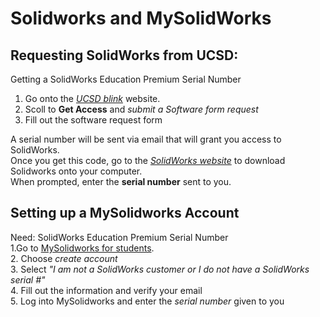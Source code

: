 # Solidworks and MySolidWorks
## Requesting SolidWorks from UCSD: 
Getting a SolidWorks Education Premium Serial Number
1. Go onto the *[UCSD blink](https://blink.ucsd.edu/technology/computers/software-acms/available-software/solidworks.html)* website.
2. Scoll to **Get Access** and *submit a Software form request*
3. Fill out the software request form 

A serial number will be sent via email that will grant you access to SolidWorks.  
Once you get this code, go to the *[SolidWorks website](www.solidworks.com/sek)* to download Solidworks onto your computer.  
When prompted, enter the **serial number** sent to you.

## Setting up a MySolidworks Account
Need: SolidWorks Education Premium Serial Number   
1.Go to [MySolidworks for students](https://my.solidworks.com/account/student-access).  
2. Choose *create account*  
3. Select *"I am not a SolidWorks customer or I do not have a SolidWorks serial #"*  
4. Fill out the information and verify your email  
5. Log into MySolidworks and enter the *serial number* given to you  
